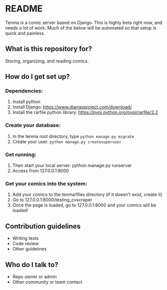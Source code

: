 # README #

Tenma is a comic server based on Django. This is highly beta right now, and needs a lot of work. Much of the below will be automated so that setup is quick and painless. 

## What is this repository for? ##

Storing, organizing, and reading comics.

## How do I get set up? ##

### Dependencies: ###

1. Install python
2. Install Django: https://www.djangoproject.com/download/
3. Install the rarfile python library: https://pypi.python.org/pypi/rarfile/2.2

### Create your database: ###

1. In the tenma root directory, type `python manage.py migrate`
2. Create your user: `python manage.py createsuperuser`

### Get running: ###

1. Then start your local server: python manage.py runserver
2. Access from 127.0.0.1:8000

### Get your comics into the system: ###

1. Add your comics to the tenma/files directory (if it doesn't exist, create it)
2. Go to 127.0.0.1:8000/testing_cvscraper
3. Once the page is loaded, go to 127.0.0.1:8000 and your comics will be loaded!

## Contribution guidelines ##

* Writing tests
* Code review
* Other guidelines

## Who do I talk to? ##

* Repo owner or admin
* Other community or team contact